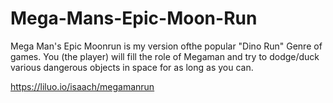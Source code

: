# Mega-Mans-Epic-Moon-Run

Mega Man's Epic Moonrun is my version ofthe popular "Dino Run" Genre of games. You (the player) will fill the role of Megaman and try to dodge/duck various dangerous objects in space for as long as you can.


https://liluo.io/isaach/megamanrun


